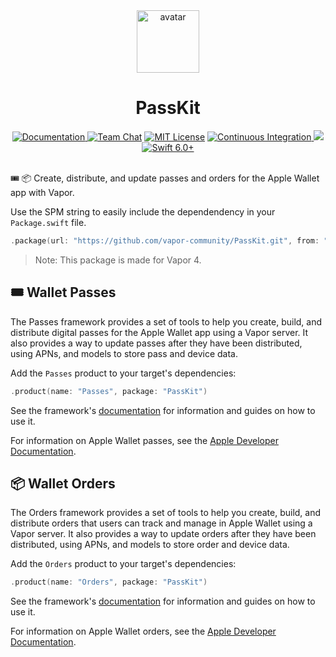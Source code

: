 <div align="center">
    <img src="https://avatars.githubusercontent.com/u/26165732?s=200&v=4" width="100" height="100" alt="avatar" />
    <h1>PassKit</h1>
    <a href="https://swiftpackageindex.com/vapor-community/PassKit/documentation">
        <img src="https://design.vapor.codes/images/readthedocs.svg" alt="Documentation">
    </a>
    <a href="https://discord.gg/vapor"><img src="https://design.vapor.codes/images/discordchat.svg" alt="Team Chat"></a>
    <a href="LICENSE"><img src="https://design.vapor.codes/images/mitlicense.svg" alt="MIT License"></a>
    <a href="https://github.com/vapor-community/PassKit/actions/workflows/test.yml">
        <img src="https://img.shields.io/github/actions/workflow/status/vapor-community/PassKit/test.yml?event=push&style=plastic&logo=github&label=tests&logoColor=%23ccc" alt="Continuous Integration">
    </a>
    <a href="https://codecov.io/github/vapor-community/PassKit">
        <img src="https://img.shields.io/codecov/c/github/vapor-community/PassKit?style=plastic&logo=codecov&label=codecov">
    </a>
    <a href="https://swift.org">
        <img src="https://design.vapor.codes/images/swift60up.svg" alt="Swift 6.0+">
    </a>
</div>
<br>

🎟️ 📦 Create, distribute, and update passes and orders for the Apple Wallet app with Vapor.

Use the SPM string to easily include the dependendency in your `Package.swift` file.

```swift
.package(url: "https://github.com/vapor-community/PassKit.git", from: "0.6.0")
```

> Note: This package is made for Vapor 4.

## 🎟️ Wallet Passes

The Passes framework provides a set of tools to help you create, build, and distribute digital passes for the Apple Wallet app using a Vapor server.
It also provides a way to update passes after they have been distributed, using APNs, and models to store pass and device data.

Add the `Passes` product to your target's dependencies:

```swift
.product(name: "Passes", package: "PassKit")
```

See the framework's [documentation](https://swiftpackageindex.com/vapor-community/PassKit/documentation/passes) for information and guides on how to use it.

For information on Apple Wallet passes, see the [Apple Developer Documentation](https://developer.apple.com/documentation/walletpasses).

## 📦 Wallet Orders

The Orders framework provides a set of tools to help you create, build, and distribute orders that users can track and manage in Apple Wallet using a Vapor server.
It also provides a way to update orders after they have been distributed, using APNs, and models to store order and device data.

Add the `Orders` product to your target's dependencies:

```swift
.product(name: "Orders", package: "PassKit")
```

See the framework's [documentation](https://swiftpackageindex.com/vapor-community/PassKit/documentation/orders) for information and guides on how to use it.

For information on Apple Wallet orders, see the [Apple Developer Documentation](https://developer.apple.com/documentation/walletorders).
